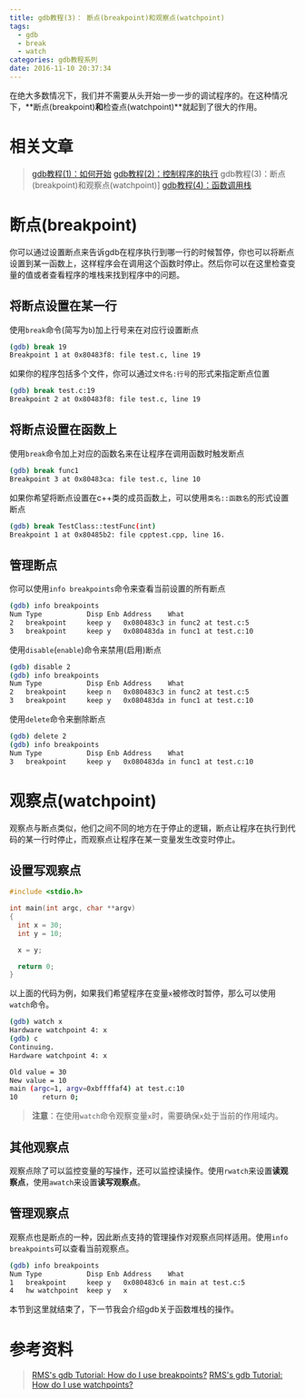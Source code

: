 ```yaml
---
title: gdb教程(3)： 断点(breakpoint)和观察点(watchpoint)
tags:
  - gdb
  - break
  - watch
categories: gdb教程系列
date: 2016-11-10 20:37:34
---
```



在绝大多数情况下，我们并不需要从头开始一步一步的调试程序的。在这种情况下，**断点(breakpoint)**和**检查点(watchpoint)**就起到了很大的作用。

<!-- more -->

# 相关文章

> [gdb教程(1)：如何开始][gdb-categories]
> [gdb教程(2)：控制程序的执行][gdb-categories]
> gdb教程(3)：断点(breakpoint)和观察点(watchpoint)]
> [gdb教程(4)：函数调用栈][gdb-categories]

[gdb-categories]: /categories/gdb教程系列/

# 断点(breakpoint)
你可以通过设置断点来告诉gdb在程序执行到哪一行的时候暂停，你也可以将断点设置到某一函数上，这样程序会在调用这个函数时停止。然后你可以在这里检查变量的值或者查看程序的堆栈来找到程序中的问题。

## 将断点设置在某一行
使用`break`命令(简写为`b`)加上行号来在对应行设置断点

```sh
(gdb) break 19
Breakpoint 1 at 0x80483f8: file test.c, line 19
```

如果你的程序包括多个文件，你可以通过`文件名:行号`的形式来指定断点位置

```sh
(gdb) break test.c:19
Breakpoint 2 at 0x80483f8: file test.c, line 19
```
## 将断点设置在函数上
使用`break`命令加上对应的函数名来在让程序在调用函数时触发断点

```sh
(gdb) break func1
Breakpoint 3 at 0x80483ca: file test.c, line 10
```

如果你希望将断点设置在c++类的成员函数上，可以使用`类名::函数名`的形式设置断点

```sh
(gdb) break TestClass::testFunc(int) 
Breakpoint 1 at 0x80485b2: file cpptest.cpp, line 16.
```

## 管理断点
你可以使用`info breakpoints`命令来查看当前设置的所有断点

```sh
(gdb) info breakpoints
Num Type           Disp Enb Address    What
2   breakpoint     keep y   0x080483c3 in func2 at test.c:5
3   breakpoint     keep y   0x080483da in func1 at test.c:10
```

使用`disable`(`enable`)命令来禁用(启用)断点

```sh
(gdb) disable 2
(gdb) info breakpoints
Num Type           Disp Enb Address    What
2   breakpoint     keep n   0x080483c3 in func2 at test.c:5
3   breakpoint     keep y   0x080483da in func1 at test.c:10
```

使用`delete`命令来删除断点

```sh
(gdb) delete 2
(gdb) info breakpoints
Num Type           Disp Enb Address    What
3   breakpoint     keep y   0x080483da in func1 at test.c:10
```

# 观察点(watchpoint)
观察点与断点类似，他们之间不同的地方在于停止的逻辑，断点让程序在执行到代码的某一行时停止，而观察点让程序在某一变量发生改变时停止。

## 设置写观察点

```c
#include <stdio.h>

int main(int argc, char **argv)
{
  int x = 30;
  int y = 10;

  x = y;

  return 0;
}
```

以上面的代码为例，如果我们希望程序在变量`x`被修改时暂停，那么可以使用`watch`命令。

```sh
(gdb) watch x
Hardware watchpoint 4: x
(gdb) c
Continuing.
Hardware watchpoint 4: x

Old value = 30
New value = 10
main (argc=1, argv=0xbffffaf4) at test.c:10
10      return 0;
```

> **注意**：在使用`watch`命令观察变量`x`时，需要确保`x`处于当前的作用域内。

## 其他观察点
观察点除了可以监控变量的写操作，还可以监控读操作。使用`rwatch`来设置**读观察点**，使用`awatch`来设置**读写观察点**。

## 管理观察点
观察点也是断点的一种，因此断点支持的管理操作对观察点同样适用。使用`info breakpoints`可以查看当前观察点。

```sh
(gdb) info breakpoints
Num Type           Disp Enb Address    What
1   breakpoint     keep y   0x080483c6 in main at test.c:5
4   hw watchpoint  keep y   x
```

本节到这里就结束了，下一节我会介绍gdb关于函数堆栈的操作。

# 参考资料
> [RMS's gdb Tutorial: How do I use breakpoints?](http://www.unknownroad.com/rtfm/gdbtut/gdbbreak.html)
> [RMS's gdb Tutorial: How do I use watchpoints?](http://www.unknownroad.com/rtfm/gdbtut/gdbwatch.html)

